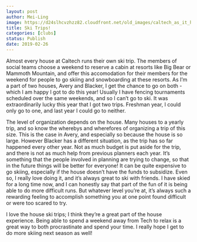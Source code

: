 ```yaml
---
layout: post
author: Mei-Ling
image: https://d24slhcvzhzz82.cloudfront.net/old_images/caltech_as_it_happens/6a0105349b8251970b0240a440647b200c.jpg
title: Ski Trips!
categories: [clubs]
status: Publish
date: 2019-02-26
---
```


Almost every house at Caltech runs their own ski trip. The members of social teams choose a weekend to reserve a cabin at resorts like Big Bear or Mammoth Mountain, and offer this accomodation for their members for the weekend for people to go skiing and snowboarding at these resorts. As I’m a part of two houses, Avery and Blacker, I get the chance to go on both - which I am happy I got to do this year! Usually I have fencing tournaments scheduled over the same weekends, and so I can’t go to ski. It was extraordinarily lucky this year that I got two trips. Freshman year, I could only go to one, and last year I could go to neither.

The level of organization depends on the house. Many houses to a yearly trip, and so know the wherebys and wherefores of organizing a trip of this size. This is the case in Avery, and especially so because the house is so large. However Blacker has a different situation, as the trip has so far happened every other year. Not as much budget is put aside for the trip, and there is not as much help from previous planners each year. It’s something that the people involved in planning are trying to change, so that in the future things will be better for everyone!
It can be quite expensive to go skiing, especially if the house doesn’t have the funds to subsidize. Even so, I really love doing it, and it’s always great to ski with friends. I have skied for a long time now, and I can honestly say that part of the fun of it is being able to do more difficult runs. But whatever level you’re at, it’s always such a rewarding feeling to accomplish something you at one point found difficult or were too scared to try.

I love the house ski trips; I think they’re a great part of the house experience. Being able to spend a weekend away from Tech to relax is a great way to both procrastinate and spend your time. I really hope I get to do more skiing next season as well!
